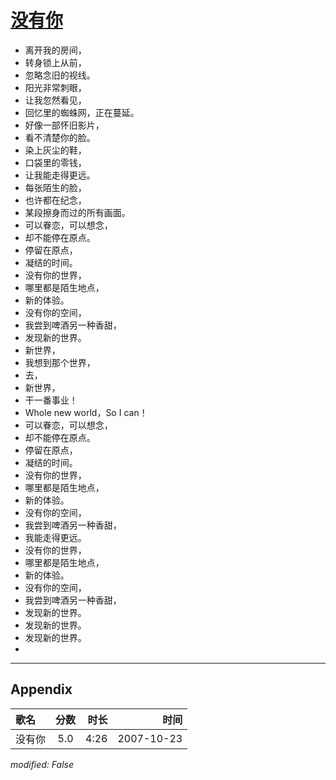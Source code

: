 # [没有你](https://music.163.com/song?id=65441)

* 离开我的房间，
* 转身锁上从前，
* 忽略念旧的视线。
* 阳光非常刺眼，
* 让我忽然看见，
* 回忆里的蜘蛛网，正在蔓延。
* 好像一部怀旧影片，
* 看不清楚你的脸。
* 染上灰尘的鞋，
* 口袋里的零钱，
* 让我能走得更远。
* 每张陌生的脸，
* 也许都在纪念，
* 某段擦身而过的所有画面。
* 可以眷恋，可以想念，
* 却不能停在原点。
* 停留在原点，
* 凝结的时间。
* 没有你的世界，
* 哪里都是陌生地点，
* 新的体验。
* 没有你的空间，
* 我尝到啤酒另一种香甜，
* 发现新的世界。
* 新世界，
* 我想到那个世界，
* 去，
* 新世界，
* 干一番事业！
* Whole new world，So I can！
* 可以眷恋，可以想念，
* 却不能停在原点。
* 停留在原点，
* 凝结的时间。
* 没有你的世界，
* 哪里都是陌生地点，
* 新的体验。
* 没有你的空间，
* 我尝到啤酒另一种香甜，
* 我能走得更远。
* 没有你的世界，
* 哪里都是陌生地点，
* 新的体验。
* 没有你的空间，
* 我尝到啤酒另一种香甜，
* 发现新的世界。
* 发现新的世界。
* 发现新的世界。
* 


---

## Appendix

|歌名|分数|时长|时间|
|:---|:---:|---:|---:|
|没有你|5.0|4:26|2007-10-23

*modified: False*